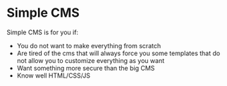 # Simple CMS

Simple CMS is for you if:
* You do not want to make everything from scratch
* Are tired of the cms that will always force you some templates that do not allow you to customize everything as you want
* Want something more secure than the big CMS
* Know well HTML/CSS/JS
